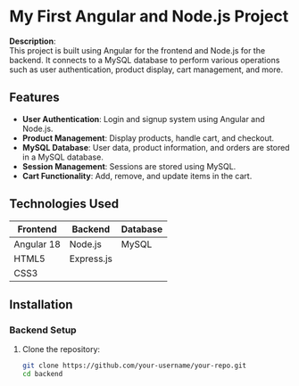 # My First Angular and Node.js Project

**Description**:  
This project is built using Angular for the frontend and Node.js for the backend. It connects to a MySQL database to perform various operations such as user authentication, product display, cart management, and more.

## Features

- **User Authentication**: Login and signup system using Angular and Node.js.
- **Product Management**: Display products, handle cart, and checkout.
- **MySQL Database**: User data, product information, and orders are stored in a MySQL database.
- **Session Management**: Sessions are stored using MySQL.
- **Cart Functionality**: Add, remove, and update items in the cart.

## Technologies Used

| Frontend  | Backend   | Database   |
|-----------|-----------|------------|
| Angular 18| Node.js   | MySQL      |
| HTML5     | Express.js|            |
| CSS3      |           |            |

## Installation

### Backend Setup

1. Clone the repository:
   ```bash
   git clone https://github.com/your-username/your-repo.git
   cd backend 